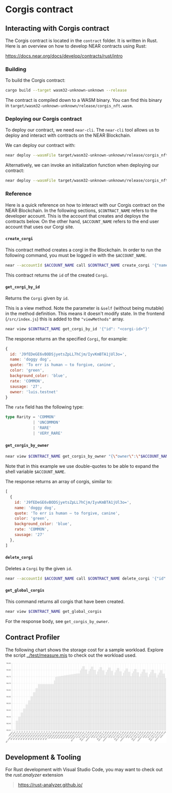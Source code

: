 # Corgis contract

## Interacting with Corgis contract

The Corgis contract is located in the `contract` folder.
It is written in Rust.
Here is an overview on how to develop NEAR contracts using Rust:

<https://docs.near.org/docs/develop/contracts/rust/intro>

### Building

To build the Corgis contract:

```sh
cargo build --target wasm32-unknown-unknown --release
```

The contract is compiled down to a WASM binary.
You can find this binary in
`target/wasm32-unknown-unknown/release/corgis_nft.wasm`.

### Deploying our Corgis contract

To deploy our contract, we need `near-cli`.
The `near-cli` tool allows us to deploy and interact with contracts on the NEAR Blockchain.

We can deploy our contract with:

```sh
near deploy --wasmFile target/wasm32-unknown-unknown/release/corgis_nft.wasm
```

Alternatively, we can invoke an initialization function when deploying our contract:

```sh
near deploy --wasmFile target/wasm32-unknown-unknown/release/corgis_nft.wasm --initFunction new --initArgs '{}'  
```

### Reference

Here is a quick reference on how to interact with our Corgis contract on the NEAR Blockchain.
In the following sections,
`$CONTRACT_NAME` refers to the developer account.
This is the account that creates and deploys the contracts below.
On the other hand, `$ACCOUNT_NAME` refers to the end user account that uses our
Corgi site.

#### `create_corgi`

This contract method creates a corgi in the Blockchain.
In order to run the following command,
you must be logged in with the `$ACCOUNT_NAME`.

```sh
near --accountId $ACCOUNT_NAME call $CONTRACT_NAME create_corgi '{"name":"doggy dog","quote":"To err is human — to forgive, canine","color":"green","background_color":"blue"}'
```

This contract returns the `id` of the created `Corgi`.

#### `get_corgi_by_id`

Returns the `Corgi` given by `id`.

This is a view method.
Note the parameter is `&self` (without being mutable) in the method definition.
This means it doesn't modify state.
In the frontend (`/src/index.js`) this is added to the `"viewMethods"` array.

```sh
near view $CONTRACT_NAME get_corgi_by_id '{"id": "<corgi-id>"}'
```

The response returns an the specified `Corgi`, for example:

```js
{
  id: 'J9fEDeGE6vBODSjyetsZpLL7hCjm/IyvKmBTA1jUl3o=',
  name: 'doggy dog',
  quote: 'To err is human — to forgive, canine',
  color: 'green',
  background_color: 'blue',
  rate: 'COMMON',
  sausage: '27',
  owner: 'luis.testnet'
}
```

The `rate` field has the following type:

```typescript
type Rarity = 'COMMON'
            | 'UNCOMMON'
            | 'RARE'
            | 'VERY_RARE'
```

#### `get_corgis_by_owner`

```sh
near view $CONTRACT_NAME get_corgis_by_owner "{\"owner\":\"$ACCOUNT_NAME\"}"
```

Note that in this example we use double-quotes to be able to expand the shell variable `$ACCOUNT_NAME`.

The response returns an array of corgis, similar to:

```js
[
  {
    id: 'J9fEDeGE6vBODSjyetsZpLL7hCjm/IyvKmBTA1jUl3o=',
    name: 'doggy dog',
    quote: 'To err is human — to forgive, canine',
    color: 'green',
    background_color: 'blue',
    rate: 'COMMON',
    sausage: '27'
  },
]
```

#### `delete_corgi`

Deletes a `Corgi` by the given `id`.

```sh
near --accountId $ACCOUNT_NAME call $CONTRACT_NAME delete_corgi '{"id": "<corgi-id>"}'
```

#### `get_global_corgis`

This command returns all corgis that have been created.

```sh
near view $CONTRACT_NAME get_global_corgis
```

For the response body, see `get_corgis_by_owner`.

## Contract Profiler

The following chart shows the storage cost for a sample workload.
Explore the script [../test/measure.mjs](../test/measure.mjs) to check out the workload used.

![Storage Cost](../test/storage-cost.png)

## Development & Tooling

For Rust development with Visual Studio Code,
you may want to check out the _rust.analyzer_ extension

> <https://rust-analyzer.github.io/>
